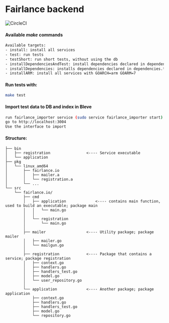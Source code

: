 # Fairlance backend

![CircleCI](https://circleci.com/gh/fairlance/backend.svg?style=shield&circle-token=274b1fc821de530df06b3cc3e99b599c12abfaab
 "")


#### Available *make* commands
```bash
Available targets:
- install: install all services
- test: run tests
- testShort: run short tests, without using the db
- installDependenciesAndTest: install dependencies declared in dependencies.txt and run tests
- installDependencies: installs dependencies declared in dependencies.txt
- installARM: install all services with GOARCH=arm GOARM=7
```

#### Run tests with:
```bash
make test
```

#### Import test data to DB and index in Bleve
```bash
run fairlance_importer service (sudo service fairlance_importer start)
go to http://localhost:3004
Use the interface to import
```

#### Structure:
```
├── bin
│   ├── registration                <---- Service executable
│   └── application
├── pkg
│   └── linux_amd64
│       ├── fairlance.io
│       │   ├── mailer.a
│       │   └── registration.a
│       └── ...
└── src
    └── fairlance.io/
        ├── cmd
        │   ├── application             <---- contains main function, used to build an executable; package main
        │   │   └── main.go
        │   │
        │   └── registration
        │       └── main.go
        │
        ├── mailer                  <---- Utility package; package mailer
        │   ├── mailer.go
        │   └── mailgun.go
        │
        ├── registration            <---- Package that contains a service; package registration
        │   ├── context.go
        │   ├── handlers.go
        │   ├── handlers_test.go
        │   ├── model.go
        │   └── user_repository.go
        │
        └── application             <---- Another package; package application
            ├── context.go
            ├── handlers.go
            ├── handlers_test.go
            ├── model.go
            └── repository.go
```
